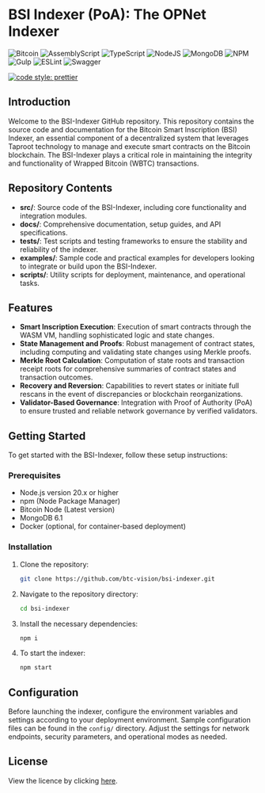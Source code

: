 # BSI Indexer (PoA): The OPNet Indexer
![Bitcoin](https://img.shields.io/badge/Bitcoin-000?style=for-the-badge&logo=bitcoin&logoColor=white)
![AssemblyScript](https://img.shields.io/badge/assembly%20script-%23000000.svg?style=for-the-badge&logo=assemblyscript&logoColor=white)
![TypeScript](https://img.shields.io/badge/TypeScript-007ACC?style=for-the-badge&logo=typescript&logoColor=white)
![NodeJS](https://img.shields.io/badge/Node%20js-339933?style=for-the-badge&logo=nodedotjs&logoColor=white)
![MongoDB](https://img.shields.io/badge/MongoDB-%234ea94b.svg?style=for-the-badge&logo=mongodb&logoColor=white)
![NPM](https://img.shields.io/badge/npm-CB3837?style=for-the-badge&logo=npm&logoColor=white)
![Gulp](https://img.shields.io/badge/GULP-%23CF4647.svg?style=for-the-badge&logo=gulp&logoColor=white)
![ESLint](https://img.shields.io/badge/ESLint-4B3263?style=for-the-badge&logo=eslint&logoColor=white)
![Swagger](https://img.shields.io/badge/-Swagger-%23Clojure?style=for-the-badge&logo=swagger&logoColor=white)

[![code style: prettier](https://img.shields.io/badge/code_style-prettier-ff69b4.svg?style=flat-square)](https://github.com/prettier/prettier)

## Introduction
Welcome to the BSI-Indexer GitHub repository. This repository contains the source code and documentation for the Bitcoin Smart Inscription (BSI) Indexer, an essential component of a decentralized system that leverages Taproot technology to manage and execute smart contracts on the Bitcoin blockchain. The BSI-Indexer plays a critical role in maintaining the integrity and functionality of Wrapped Bitcoin (WBTC) transactions.

## Repository Contents

- **src/**: Source code of the BSI-Indexer, including core functionality and integration modules.
- **docs/**: Comprehensive documentation, setup guides, and API specifications.
- **tests/**: Test scripts and testing frameworks to ensure the stability and reliability of the indexer.
- **examples/**: Sample code and practical examples for developers looking to integrate or build upon the BSI-Indexer.
- **scripts/**: Utility scripts for deployment, maintenance, and operational tasks.

## Features

- **Smart Inscription Execution**: Execution of smart contracts through the WASM VM, handling sophisticated logic and state changes.
- **State Management and Proofs**: Robust management of contract states, including computing and validating state changes using Merkle proofs.
- **Merkle Root Calculation**: Computation of state roots and transaction receipt roots for comprehensive summaries of contract states and transaction outcomes.
- **Recovery and Reversion**: Capabilities to revert states or initiate full rescans in the event of discrepancies or blockchain reorganizations.
- **Validator-Based Governance**: Integration with Proof of Authority (PoA) to ensure trusted and reliable network governance by verified validators.

## Getting Started

To get started with the BSI-Indexer, follow these setup instructions:

### Prerequisites

- Node.js version 20.x or higher
- npm (Node Package Manager)
- Bitcoin Node (Latest version)
- MongoDB 6.1
- Docker (optional, for container-based deployment)

### Installation

1. Clone the repository:
   ```bash
   git clone https://github.com/btc-vision/bsi-indexer.git
   ```
2. Navigate to the repository directory:
   ```bash
   cd bsi-indexer
   ```
3. Install the necessary dependencies:
   ```bash
   npm i
   ```
4. To start the indexer:
   ```bash
   npm start
   ```

## Configuration

Before launching the indexer, configure the environment variables and settings according to your deployment environment. Sample configuration files can be found in the `config/` directory. Adjust the settings for network endpoints, security parameters, and operational modes as needed.

## License

View the licence by clicking [here](https://github.com/btc-vision/bsi/blob/main/LICENSE.md).